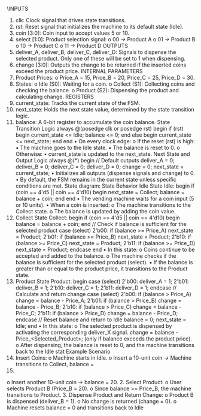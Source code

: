 \INPUTS
1. clk: Clock signal that drives state transitions.
2. rst: Reset signal that initializes the machine to its default state (Idle).
3. coin [3:0]: Coin input to accept values 5 or 10.
4. select [1:0]: Product selection signal:
o 00 → Product A
o 01 → Product B
o 10 → Product C
o 11 → Product D
OUTPUTS
1. deliver_A, deliver_B, deliver_C, deliver_D: Signals to dispense the 
selected product. Only one of these will be set to 1 when dispensing.
2. change [3:0]: Outputs the change to be returned if the inserted coins 
exceed the product price.
INTERNAL PARAMETERS
1. Product Prices:
o Price_A = 15, Price_B = 20, Price_C = 25, Price_D = 30.
2. States:
o Idle (S0): Waiting for a coin.
o Collect (S1): Collecting coins and checking the balance.
o Product (S2): Dispensing the product and calculating change.
REGISTERS
1. current_state: Tracks the current state of the FSM.
2. next_state: Holds the next state value, determined by the state transition 
logic.
3. balance: A 6-bit register to accumulate the coin balance.
State Transition Logic
 always @(posedge clk or posedge rst) begin
 if (rst) begin
 current_state <= Idle;
 balance <= 0;
 end else begin
 current_state <= next_state;
 end
 end
• On every clock edge:
o If the reset (rst) is high:
▪ The machine goes to the Idle state.
▪ The balance is reset to 0.
o Otherwise:
▪ current_state is updated to the next_state.
Next State and Output Logic
 always @(*) begin
 // Default outputs
 deliver_A = 0;
 deliver_B = 0;
 deliver_C = 0;
 deliver_D = 0;
 change = 0;
 next_state = current_state;
• Initializes all outputs (dispense signals and change) to 0.
• By default, the FSM remains in the current state unless specific 
conditions are met.
State diagram:
State Behavior
Idle State
 Idle: begin
 if (coin == 4'd5 || coin == 4'd10) begin
 next_state = Collect;
 balance = balance + coin;
 end
 end
• The vending machine waits for a coin input (5 or 10 units).
• When a coin is inserted:
o The machine transitions to the Collect state.
o The balance is updated by adding the coin value.
2. Collect State
 Collect: begin
 if (coin == 4'd5 || coin == 4'd10) begin
 balance = balance + coin;
 end
 // Check if balance is sufficient for the selected product
 case (select)
 2'b00: if (balance >= Price_A) next_state = Product;
 2'b01: if (balance >= Price_B) next_state = Product;
 2'b10: if (balance >= Price_C) next_state = Product;
 2'b11: if (balance >= Price_D) next_state = Product;
 endcase
 end
• In this state:
o Coins continue to be accepted and added to the balance.
o The machine checks if the balance is sufficient for the selected 
product (select).
▪ If the balance is greater than or equal to the product price, it 
transitions to the Product state.
3. Product State
 Product: begin
 case (select)
 2'b00: deliver_A = 1;
 2'b01: deliver_B = 1;
 2'b10: deliver_C = 1;
 2'b11: deliver_D = 1;
 endcase
 // Calculate and return change
 case (select)
 2'b00: if (balance > Price_A) change = balance - Price_A;
 2'b01: if (balance > Price_B) change = balance - Price_B;
 2'b10: if (balance > Price_C) change = balance - Price_C;
 2'b11: if (balance > Price_D) change = balance - Price_D;
 endcase
 // Reset balance and return to Idle
 balance = 0;
 next_state = Idle;
 end
• In this state:
o The selected product is dispensed by activating the corresponding 
deliver_X signal.
change = balance - Price_<Selected_Product>;
(only if balance exceeds the product price).
o After dispensing, the balance is reset to 0, and the machine 
transitions back to the Idle stat
Example Scenario
1. Insert Coins:
o Machine starts in Idle.
o Insert a 10-unit coin → Machine transitions to Collect, balance = 
10.
o Insert another 10-unit coin → balance = 20.
2. Select Product:
o User selects Product B (Price_B = 20).
o Since balance >= Price_B, the machine transitions to Product.
3. Dispense Product and Return Change:
o Product B is dispensed (deliver_B = 1).
o No change is returned (change = 0).
o Machine resets balance = 0 and transitions back to Idle

